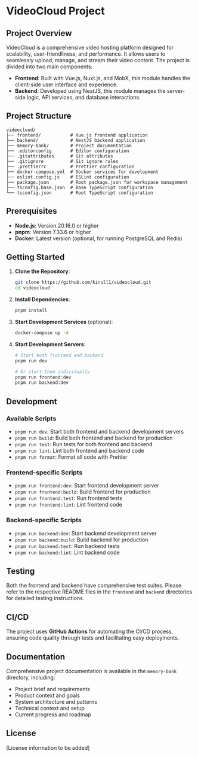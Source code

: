 # VideoCloud Project

## Project Overview

VideoCloud is a comprehensive video hosting platform designed for scalability, user-friendliness, and performance. It allows users to seamlessly upload, manage, and stream their video content. The project is divided into two main components:

- **Frontend**: Built with Vue.js, Nuxt.js, and MobX, this module handles the client-side user interface and experience.
- **Backend**: Developed using NestJS, this module manages the server-side logic, API services, and database interactions.

## Project Structure

```
videocloud/
├── frontend/           # Vue.js frontend application
├── backend/            # NestJS backend application
├── memory-bank/        # Project documentation
├── .editorconfig       # Editor configuration
├── .gitattributes      # Git attributes
├── .gitignore          # Git ignore rules
├── .prettierrc         # Prettier configuration
├── docker-compose.yml  # Docker services for development
├── eslint.config.js    # ESLint configuration
├── package.json        # Root package.json for workspace management
├── tsconfig.base.json  # Base TypeScript configuration
└── tsconfig.json       # Root TypeScript configuration
```

## Prerequisites

- **Node.js**: Version 20.16.0 or higher
- **pnpm**: Version 7.33.6 or higher
- **Docker**: Latest version (optional, for running PostgreSQL and Redis)

## Getting Started

1. **Clone the Repository**:
   ```bash
   git clone https://github.com/kirull1/videocloud.git
   cd videocloud
   ```

2. **Install Dependencies**:
   ```bash
   pnpm install
   ```

3. **Start Development Services** (optional):
   ```bash
   docker-compose up -d
   ```

4. **Start Development Servers**:
   ```bash
   # Start both frontend and backend
   pnpm run dev
   
   # Or start them individually
   pnpm run frontend:dev
   pnpm run backend:dev
   ```

## Development

### Available Scripts

- `pnpm run dev`: Start both frontend and backend development servers
- `pnpm run build`: Build both frontend and backend for production
- `pnpm run test`: Run tests for both frontend and backend
- `pnpm run lint`: Lint both frontend and backend code
- `pnpm run format`: Format all code with Prettier

### Frontend-specific Scripts

- `pnpm run frontend:dev`: Start frontend development server
- `pnpm run frontend:build`: Build frontend for production
- `pnpm run frontend:test`: Run frontend tests
- `pnpm run frontend:lint`: Lint frontend code

### Backend-specific Scripts

- `pnpm run backend:dev`: Start backend development server
- `pnpm run backend:build`: Build backend for production
- `pnpm run backend:test`: Run backend tests
- `pnpm run backend:lint`: Lint backend code

## Testing

Both the frontend and backend have comprehensive test suites. Please refer to the respective README files in the `frontend` and `backend` directories for detailed testing instructions.

## CI/CD

The project uses **GitHub Actions** for automating the CI/CD process, ensuring code quality through tests and facilitating easy deployments.

## Documentation

Comprehensive project documentation is available in the `memory-bank` directory, including:

- Project brief and requirements
- Product context and goals
- System architecture and patterns
- Technical context and setup
- Current progress and roadmap

## License

[License information to be added]
